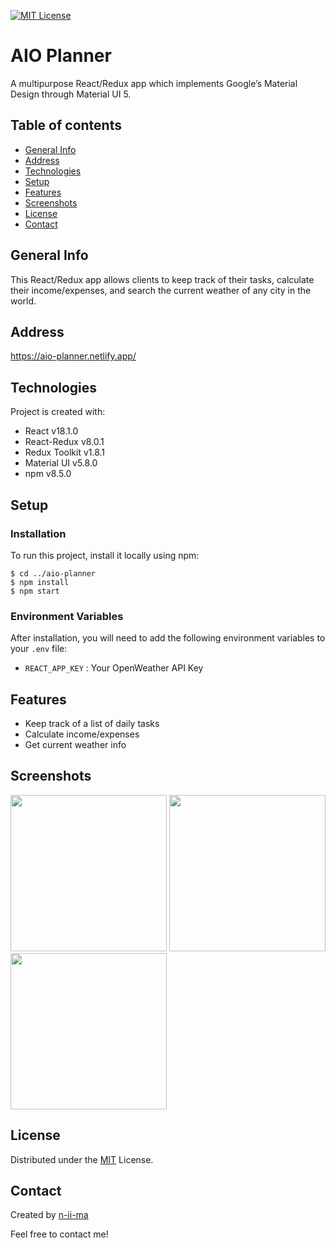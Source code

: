 [![MIT License](https://img.shields.io/badge/License-MIT-blue)](https://opensource.org/licenses/MIT)

# AIO Planner

A multipurpose React/Redux app which implements Google’s Material Design through Material UI 5.

## Table of contents
+ [General Info](#general-info)
+ [Address](#address)
+ [Technologies](#technologies)
+ [Setup](#setup)
+ [Features](#features)
+ [Screenshots](#screenshots)
+ [License](#license)
+ [Contact](#contact)

## General Info
This React/Redux app allows clients to keep track of their tasks, calculate their income/expenses, and search the current weather of any city in the world.

## Address
https://aio-planner.netlify.app/

## Technologies
Project is created with:
+ React v18.1.0
+ React-Redux v8.0.1
+ Redux Toolkit v1.8.1
+ Material UI v5.8.0
+ npm v8.5.0

## Setup

### Installation
To run this project, install it locally using npm:
```
$ cd ../aio-planner
$ npm install
$ npm start
```
### Environment Variables
After installation, you will need to add the following environment variables to your `.env` file:

- `REACT_APP_KEY` : Your OpenWeather API Key

## Features
- Keep track of a list of daily tasks
- Calculate income/expenses
- Get current weather info

## Screenshots
<p float="left">
  <img src="https://user-images.githubusercontent.com/88039431/169310411-7686e3b7-be03-4f99-8b83-ae55e7009b37.png" width="250" />
  <img src="https://user-images.githubusercontent.com/88039431/169310598-fe052509-5073-42c6-aa9f-9bb38d702add.png" width="250" />
  <img src="https://user-images.githubusercontent.com/88039431/169310697-803554ef-7c6b-440c-84ba-12ec32227566.png" width="250" />
</p>

## License
Distributed under the [MIT](https://opensource.org/licenses/MIT) License.

## Contact
Created by [n-ii-ma](https://github.com/n-ii-ma)

Feel free to contact me!
